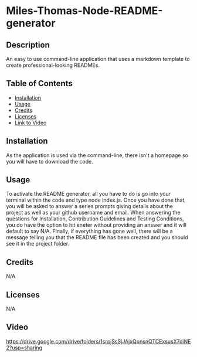 # Miles-Thomas-Node-README-generator

## Description 
An easy to use command-line application that uses a markdown template to create professional-looking READMEs.

## Table of Contents
* [Installation](#installation) 
* [Usage](#usage)
* [Credits](#credits)
* [Licenses](#lincenses)
* [Link to Video](#video)

## Installation
As the application is used via the command-line, there isn't a homepage so you will have to download the code.

## Usage 
To activate the README generator, all you have to do is go into your terminal within the code and type node index.js. Once you have done that, you will be asked to answer a series prompts giving details about the project as well as your github username and email. When answering the questions for Installation, Contribution Guidelines and Testing Conditions, you do have the option to hit eneter without providing an answer and it will default to say N/A. Finally, if everything has gone well, there will be a message telling you that the README file has been created and you should see it in the project folder.

## Credits
N/A

## Licenses
N/A

## Video
https://drive.google.com/drive/folders/1srpjSsSjJAjxQpnsnQTCExsusX7diNE2?usp=sharing
